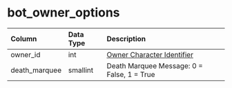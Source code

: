 # bot\_owner\_options

| Column | Data Type | Description |
| :--- | :--- | :--- |
| owner\_id | int | [Owner Character Identifier](https://github.com/EQEmu/docs-db-schema/tree/e0eb157dbf5563b03c0faf391abc87ec69239f4a/docs/categories/bots/character_data.md) |
| death\_marquee | smallint | Death Marquee Message: 0 = False, 1 = True |

